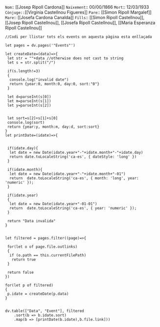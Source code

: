 `Nom`::  [[Josep Ripoll Cardona]]
`Naixement`:: 00/00/1866
`Mort`:: 12/03/1933 
`Cònjuge::`[[Virgínia Castellnou Figueres]]
`Pare`::  [[Simon Ripoll Margalef]]
`Mare`::  [[Josefa Cardona Canalda]]
`Fills`::  [[Simon Ripoll Castellnou]], [[Josep Ripoll Castellnou]], [[Josefa Ripoll Castellnou]], [[Maria Esperanza Ripoll Castellnou]]  

```dataviewjs
//Codi per llistar tots els events on aquesta pàgina esta enllaçada

let pages = dv.pages('"Events"')

let createDate=(data)=>{
 let str = ""+data //otherwise does not cast to string
 let s = str.split("/")

 if(s.length!=3)
 {
  console.log("invalid date")
  return {year:0, month:0, day:0, sort:"0"}
 }
 
 let d=parseInt(s[0])
 let m=parseInt(s[1])
 let y=parseInt(s[2])
  
 
 let sort=s[2]+s[1]+s[0]
 console.log(sort)
 return {year:y, month:m, day:d, sort:sort} 
}
let printDate=(idate)=>{
 
 
 if(idate.day){
  let date = new Date(idate.year+"-"+idate.month+"-"+idate.day)
  return date.toLocaleString('ca-es', { dateStyle: 'long' })
 }
  
 if(idate.month){
  let date = new Date(idate.year+"-"+idate.month+"-01")
  return  date.toLocaleString('ca-es', { month: 'long', year: 'numeric' });
 }
  
 if(idate.year)
 {
  let date = new Date(idate.year+"-01-01")
  return  date.toLocaleString('ca-es', { year: 'numeric' });
 }
 
 return "Data invalida"
}


let filtered = pages.filter((page)=>{

 for(let o of page.file.outlinks)
 {
  if (o.path == this.currentFilePath)
   return true
 }
 
 return false
})

for(let p of filtered)
{
 p.idate = createDate(p.data)
}
 

dv.table(["Data", "Event"], filtered
    .sort(b => b.idate.sort)
    .map(b => [printDate(b.idate),b.file.link]))
```